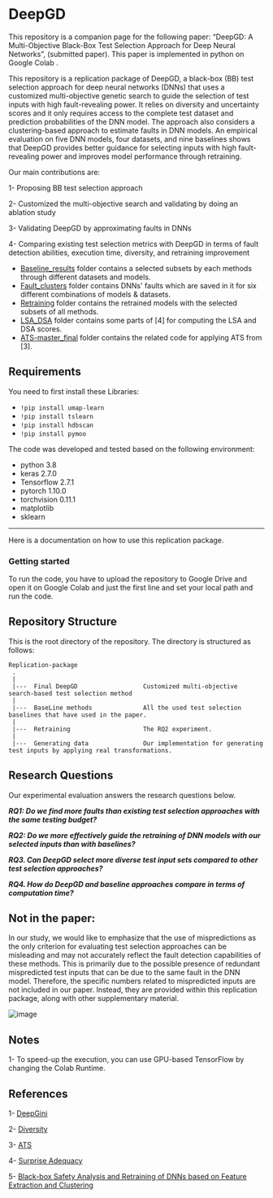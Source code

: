 # DeepGD
This repository is a companion page for the following paper:  “DeepGD: A Multi-Objective Black-Box Test Selection Approach for Deep Neural Networks”, (submitted paper).
This paper is implemented in python on Google Colab .

This repository is a replication package of DeepGD, a black-box (BB) test selection approach for deep neural networks (DNNs) that uses a customized multi-objective genetic search to guide the selection of test inputs with high fault-revealing power. It relies on diversity and uncertainty scores and it only requires 
access to the complete test dataset and prediction probabilities of the DNN model. 
The approach also considers a clustering-based approach to estimate faults in DNN models. 
An empirical evaluation on five DNN models, four datasets, and nine baselines shows that DeepGD provides better guidance for selecting 
inputs with high fault-revealing power and improves model performance through retraining.


Our main contributions are:

1- Proposing BB test selection approach

2- Customized the multi-objective search and validating by doing an ablation study

3- Validating DeepGD by approximating faults in DNNs

4- Comparing existing test selection metrics with DeepGD in terms of fault detection abilities, execution time, diversity, and retraining improvement 


* [Baseline_results](Baseline_results/) folder contains a selected subsets by each methods through different datasets and models.
* [Fault_clusters](Fault_clusters/) folder contains DNNs' faults which are saved in it for six different combinations of models & datasets.
* [Retraining](Retraining/) folder contains the retrained models with the selected subsets of all methods.
* [LSA_DSA](LSA_DSA/) folder contains some parts of [4] for computing the LSA and DSA scores.
* [ATS-master_final](ATS-master_final/) folder contains the related code for applying ATS from [3].

Requirements
---------------
You need to first install these Libraries:
  - `!pip install umap-learn`
  - `!pip install tslearn`
  - `!pip install hdbscan`
  - `!pip install pymoo`

The code was developed and tested based on the following environment:

- python 3.8
- keras 2.7.0
- Tensorflow 2.7.1
- pytorch 1.10.0
- torchvision 0.11.1
- matplotlib
- sklearn

---------------
Here is a documentation on how to use this replication package.

### Getting started

To run the code, you have to upload the repository to Google Drive and open it on Google Colab and just the first line and set your local path and run the code.





Repository Structure
---------------
This is the root directory of the repository. The directory is structured as follows:

    Replication-package
     .
     |
     |---  Final DeepGD                  Customized multi-objective search-based test selection method
     |
     |---  BaseLine methods              All the used test selection baselines that have used in the paper.
     |
     |---  Retraining                    The RQ2 experiment.
     |
     |---  Generating data               Our implementation for generating test inputs by applying real transformations.
     
     
  

Research Questions
---------------
Our experimental evaluation answers the research questions below.

_**RQ1: Do we find more faults than existing test selection approaches with the same testing budget?**_

_**RQ2:  Do we more effectively guide the retraining of DNN
models with our selected inputs than with baselines?**_

_**RQ3. Can DeepGD select more diverse test input sets compared to other test selection approaches?**_

_**RQ4. How do DeepGD and baseline approaches compare in terms of computation time?**_


Not in the paper:
-----
In our study, we would like to emphasize that the use of mispredictions as the only criterion for evaluating test selection approaches can be misleading and may not accurately reflect the fault detection capabilities of these methods. This is primarily due to the possible presence of redundant mispredicted test inputs that can be due to the same fault in the DNN model. Therefore, the specific numbers related to mispredicted inputs are not included in our paper. Instead, they are provided within this replication package, along with other supplementary material.


![image](https://github.com/ZOE-CA/DeepGD/assets/109688199/cdcbc3b1-dc47-418a-8ba5-196100d156f0)



Notes
-----

1- To speed-up the execution, you can use GPU-based TensorFlow by changing the Colab Runtime.

References
-----
1- [DeepGini](https://dl.acm.org/doi/abs/10.1145/3395363.3397357)

2- [Diversity](https://www.researchgate.net/publication/357301807_Black-Box_Testing_of_Deep_Neural_Networks_through_Test_Case_Diversity)

3- [ATS](https://conf.researchr.org/details/icse-2022/icse-2022-papers/184/Adaptive-Test-Selection-for-Deep-Neural-Networks)

4- [Surprise Adequacy](https://github.com/coinse/sadl)

5- [Black-box Safety Analysis and Retraining of DNNs based on Feature Extraction and Clustering](https://www.semanticscholar.org/paper/Black-box-Safety-Analysis-and-Retraining-of-DNNs-on-Attaoui-Fahmy/a29c208751555a4c2d4874070b8555fc53e5a414)
